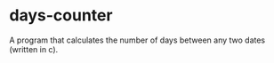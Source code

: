 days-counter
============

A program that calculates the number of days between any two dates (written in c).
